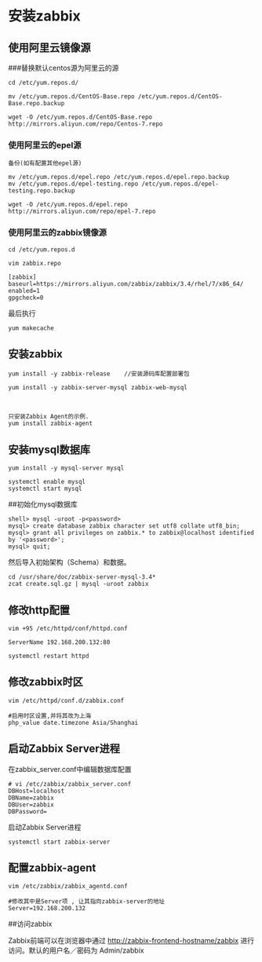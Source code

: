 # 安装zabbix

## 使用阿里云镜像源

###替换默认centos源为阿里云的源

```
cd /etc/yum.repos.d/

mv /etc/yum.repos.d/CentOS-Base.repo /etc/yum.repos.d/CentOS-Base.repo.backup

wget -O /etc/yum.repos.d/CentOS-Base.repo http://mirrors.aliyun.com/repo/Centos-7.repo
```

### 使用阿里云的epel源

```
备份(如有配置其他epel源)

mv /etc/yum.repos.d/epel.repo /etc/yum.repos.d/epel.repo.backup
mv /etc/yum.repos.d/epel-testing.repo /etc/yum.repos.d/epel-testing.repo.backup

wget -O /etc/yum.repos.d/epel.repo http://mirrors.aliyun.com/repo/epel-7.repo
```

### 使用阿里云的zabbix镜像源

```
cd /etc/yum.repos.d

vim zabbix.repo

[zabbix]
baseurl=https://mirrors.aliyun.com/zabbix/zabbix/3.4/rhel/7/x86_64/
enabled=1
gpgcheck=0
```

最后执行

```
yum makecache
```

## 安装zabbix

```
yum install -y zabbix-release    //安装源码库配置部署包

yum install -y zabbix-server-mysql zabbix-web-mysql



只安装Zabbix Agent的示例.
yum install zabbix-agent
```

## 安装mysql数据库

```
yum install -y mysql-server mysql

systemctl enable mysql
systemctl start mysql
```

##初始化mysql数据库

```
shell> mysql -uroot -p<password>
mysql> create database zabbix character set utf8 collate utf8_bin;
mysql> grant all privileges on zabbix.* to zabbix@localhost identified by '<password>';
mysql> quit;
```

然后导入初始架构（Schema）和数据。

```
cd /usr/share/doc/zabbix-server-mysql-3.4*
zcat create.sql.gz | mysql -uroot zabbix
```

## 修改http配置

```
vim +95 /etc/httpd/conf/httpd.conf

ServerName 192.168.200.132:80

systemctl restart httpd 
```

## 修改zabbix时区

```
vim /etc/httpd/conf.d/zabbix.conf

#启用时区设置,并将其改为上海
php_value date.timezone Asia/Shanghai
```



## 启动Zabbix Server进程

在zabbix_server.conf中编辑数据库配置

```
# vi /etc/zabbix/zabbix_server.conf
DBHost=localhost
DBName=zabbix
DBUser=zabbix
DBPassword=
```

启动Zabbix Server进程

```
systemctl start zabbix-server
```

## 配置zabbix-agent

```
vim /etc/zabbix/zabbix_agentd.conf

#修改其中是Server项 , 让其指向zabbix-server的地址
Server=192.168.200.132
```



##访问zabbix

Zabbix前端可以在浏览器中通过 <http://zabbix-frontend-hostname/zabbix> 进行访问。默认的用户名／密码为 Admin/zabbix